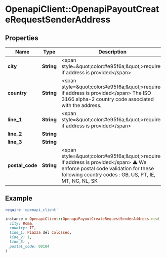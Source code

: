# OpenapiClient::OpenapiPayoutCreateRequestSenderAddress

## Properties

| Name | Type | Description | Notes |
| ---- | ---- | ----------- | ----- |
| **city** | **String** | &lt;span style&#x3D;\&quot;color:#e95f6a;\&quot;&gt;required if address is provided&lt;/span&gt; | [optional] |
| **country** | **String** | &lt;span style&#x3D;\&quot;color:#e95f6a;\&quot;&gt;required if address is provided&lt;/span&gt;  The ISO 3166 alpha-2 country code associated with the address. | [optional] |
| **line_1** | **String** | &lt;span style&#x3D;\&quot;color:#e95f6a;\&quot;&gt;required if address is provided&lt;/span&gt; | [optional] |
| **line_2** | **String** |  | [optional] |
| **line_3** | **String** |  | [optional] |
| **postal_code** | **String** | &lt;span style&#x3D;\&quot;color:#e95f6a;\&quot;&gt;required if address is provided&lt;/span&gt;  ⚠️ We enforce postal code validation for these following country codes : GB, US, PT, IE, MT, NG, NL, SK | [optional] |

## Example

```ruby
require 'openapi_client'

instance = OpenapiClient::OpenapiPayoutCreateRequestSenderAddress.new(
  city: Roma,
  country: IT,
  line_1: Piazza del Colosseo,
  line_2: 1,
  line_3: ,
  postal_code: 00184
)
```

